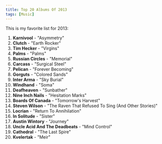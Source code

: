```yaml
---
title: Top 20 Albums Of 2013
tags: [Music]
---
```


This is my favorite list for 2013:

1. **Karnivool** - "Asymmetry"
2. **Clutch** - "Earth Rocker"
3. **Tim Hecker** - "Virgins"
4. **Palms** - "Palms"
5. **Russian Circles** - "Memorial"
6. **Carcass** - "Surgical Steel"
7. **Pelican** - "Forever Becoming"
8. **Gorguts** - "Colored Sands"
9. **Inter Arma** - "Sky Burial"
10. **Windhand** - "Soma"
11. **Deafheaven** - "Sunbather"
12. **Nine Inch Nails** - "Hesitation Marks"
13. **Boards Of Canada** - "Tomorrow's Harvest"
14. **Steven Wilson** - "The Raven That Refused To Sing (And Other Stories)"
15. **Locrian** - "Return To Annihilation"
16. **In Solitude** - "Sister"
17. **Austin Wintory** - "Journey"
18. **Uncle Acid And The Deadbeats** - "Mind Control"
19. **Cathedral** - "The Last Spire"
20. **Kvelertak** - "Meir"


